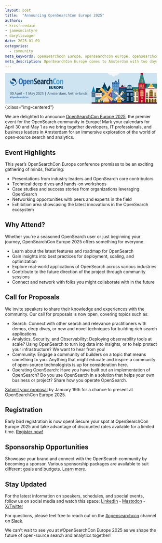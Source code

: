 ```yaml
---
layout: post
title:  "Announcing OpenSearchCon Europe 2025"
authors:
- krisfreedain
- jamesmcintyre
- daryllswager
date: 2025-01-09
categories:
  - community
meta_keywords: opensearchcon Europe, opensearchcon europe, opensearchcon amsterdam, opensearch user conference, opensearch Europe, opensearch Europe conference, opensearch cfp, opensearch call for proposals, opensearch exhibits, opensearch sponsorship
meta_description: OpenSearchCon Europe comes to Amsterdam with two days of learning and networking for developers, IT professionals, and business leaders. Join the OpenSearch community 30 April and 1 May at the Mövenpick Hotel Amsterdam.
---
```


![OpenSearchCon Europe 2025](/assets/media/blog-images/2025-01-13-announcing-OpenSearchCon-europe-2025/OpenSearchConEU2025-banner.png){:class="img-centered"}

We are delighted to announce [OpenSearchCon Europe 2025](https://events.linuxfoundation.org/opensearchcon-europe/), the premier event for the OpenSearch community in Europe! Mark your calendars for April 30 and May 1 as we bring together developers, IT professionals, and business leaders in Amsterdam for an immersive exploration of the world of open-source search and analytics.

## Event Highlights

This year’s OpenSearchCon Europe conference promises to be an exciting gathering of minds, featuring:

* Presentations from industry leaders and OpenSearch core contributors
* Technical deep dives and hands-on workshops
* Case studies and success stories from organizations leveraging OpenSearch
* Networking opportunities with peers and experts in the field
* Exhibition area showcasing the latest innovations in the OpenSearch ecosystem

## Why Attend?

Whether you're a seasoned OpenSearch user or just beginning your journey, OpenSearchCon Europe 2025 offers something for everyone:

* Learn about the latest features and roadmap for OpenSearch
* Gain insights into best practices for deployment, scaling, and optimization
* Explore real-world applications of OpenSearch across various industries
* Contribute to the future direction of the project through community sessions
* Connect and network with folks you might collaborate with in the future

## Call for Proposals

We invite speakers to share their knowledge and experiences with the community. Our call for proposals is now open, covering topics such as:

* Search: Connect with other search and relevance practitioners with demos, deep dives, or new and novel techniques for building rich search applications.
* Analytics, Security, and Observability: Deploying observability tools at scale? Using OpenSearch to turn log data into insights, or to help protect your infrastructure? We want to hear from you!
* Community: Engage a community of builders on a topic that means something to you. Anything that might educate and inspire a community of open-source technologists is up for consideration here.
* Operating OpenSearch: Have you have built out an implementation of OpenSearch? Do you use OpenSearch in a solution that helps your own business or project? Share how you operate OpenSearch.

[Submit your proposal](https://events.linuxfoundation.org/opensearchcon-europe/program/cfp/) by January 19th for a chance to present at OpenSearchCon Europe 2025.

## Registration

Early bird registration is now open! Secure your spot at OpenSearchCon Europe 2025 and take advantage of discounted rates available for a limited time. [Register now!](https://events.linuxfoundation.org/opensearchcon-europe/register/)

## Sponsorship Opportunities

Showcase your brand and connect with the OpenSearch community by becoming a sponsor. Various sponsorship packages are available to suit different goals and budgets. [Learn more](https://events.linuxfoundation.org/opensearchcon-europe/sponsor/).

## Stay Updated

For the latest information on speakers, schedules, and special events, follow us on social media and watch this space:
[LinkedIn](https://www.linkedin.com/company/opensearch-project/) - [Mastodon](https://fosstodon.org/@OpenSearchProject) - [X/Twitter](https://x.com/OpenSearchProj)

For questions, please feel free to reach out on the [#opensearchcon](https://opensearch.slack.com/archives/C05K9ER975Z) channel on [Slack](https://opensearch.org/slack.html).

We can't wait to see you at #OpenSearchCon Europe 2025 as we shape the future of open-source search and analytics together!
